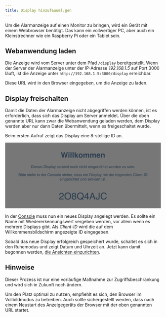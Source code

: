 ```yaml
---
title: Display hinzuf&uuml;gen
---
```


Um die Alarmanzeige auf einen Monitor zu bringen, wird ein Gerät mit einem Webbrowser benötigt.
Das kann ein vollwertiger PC, aber auch ein Kleinstrechner wie ein Raspberry Pi oder ein Tablet sein.

## Webanwendung laden
Die Anzeige wird vom Server unter dem Pfad `/display` bereitgestellt.
Wenn der Server der Alarmanzeige unter der IP-Adresse _192.168.1.5_ auf Port 3000 läuft, ist die Anzeige unter `http://192.168.1.5:3000/display` erreichbar.

Diese URL wird in den Browser eingegeben, um die Anzeige zu laden.

## Display freischalten
Damit die Daten der Alarmanzeige nicht abgegriffen werden können, ist es erforderlich, dass sich das Display am Server anmeldet.
Über die oben genannte URL kann zwar die Webanwendung geladen werden, dem Display werden aber nur dann Daten übermittelt, wenn es freigeschaltet wurde.

Beim ersten Aufruf zeigt das Display eine 8-stellige ID an.

![Willkommensbildschirm, zeigt die ID 2O8Q4AJC](display-setup.png)

In der [Console](05_Console.md) muss nun ein neues Display angelegt werden.
Es sollte ein Name mit Wiedererkennungswert vergeben werden, vor allem wenn es mehrere Displays gibt.
Als _Client-ID_ wird die auf dem Willkommensbildschirm angezeigte ID eingegeben.

Sobald das neue Display erfolgreich gespeichert wurde, schaltet es sich in den Ruhemodus und zeigt Datum und Uhrzeit an.
Jetzt kann damit begonnen werden, [die Ansichten einzurichten](15_Ansichten_einrichten.md).

## Hinweise
Dieser Prozess ist nur eine vorläufige Maßnahme zur Zugriffsbeschränkung und wird sich in Zukunft noch ändern.

Um den Platz optimal zu nutzen, empfiehlt es sich, den Browser im Vollbildmodus zu betreiben.
Auch sollte sichergestellt werden, dass nach einem Neustart des Anzeigegeräts der Browser mit der oben genannten URL startet.